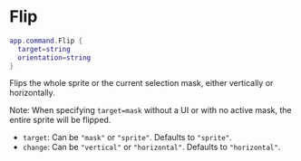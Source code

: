 # Flip

```lua
app.command.Flip {
  target=string
  orientation=string
}
```

Flips the whole sprite or the current selection mask, either vertically or horizontally.

Note: When specifying `target=mask` without a UI or with no active mask, the entire sprite will be flipped.

* `target`: Can be `"mask"` or `"sprite"`. Defaults to `"sprite"`.
* `change`: Can be `"vertical"` or `"horizontal"`. Defaults to `"horizontal"`.
